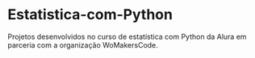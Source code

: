 # Estatistica-com-Python
Projetos desenvolvidos no curso de estatística com Python da Alura em parceria com a organização WoMakersCode.
